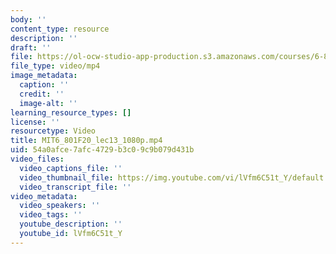 ```yaml
---
body: ''
content_type: resource
description: ''
draft: ''
file: https://ol-ocw-studio-app-production.s3.amazonaws.com/courses/6-801-machine-vision-fall-2020/mit6_801f20_lec13_1080p_360p_16_9.mp4
file_type: video/mp4
image_metadata:
  caption: ''
  credit: ''
  image-alt: ''
learning_resource_types: []
license: ''
resourcetype: Video
title: MIT6_801F20_lec13_1080p.mp4
uid: 54a0afce-7afc-4729-b3c0-9c9b079d431b
video_files:
  video_captions_file: ''
  video_thumbnail_file: https://img.youtube.com/vi/lVfm6C51t_Y/default.jpg
  video_transcript_file: ''
video_metadata:
  video_speakers: ''
  video_tags: ''
  youtube_description: ''
  youtube_id: lVfm6C51t_Y
---
```

